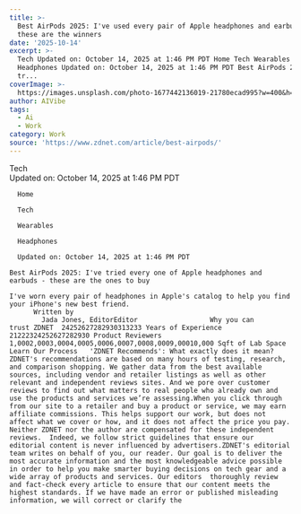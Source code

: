 ```yaml
---
title: >-
  Best AirPods 2025: I've used every pair of Apple headphones and earbuds -
  these are the winners
date: '2025-10-14'
excerpt: >-
  Tech Updated on: October 14, 2025 at 1:46 PM PDT Home Tech Wearables
  Headphones Updated on: October 14, 2025 at 1:46 PM PDT Best AirPods 2025: I've
  tr...
coverImage: >-
  https://images.unsplash.com/photo-1677442136019-21780ecad995?w=400&h=200&fit=crop&auto=format
author: AIVibe
tags:
  - Ai
  - Work
category: Work
source: 'https://www.zdnet.com/article/best-airpods/'
---
```

Tech     
      Updated on: October 14, 2025 at 1:46 PM PDT
     
      Home
    
      Tech
    
      Wearables
    
      Headphones
     
      Updated on: October 14, 2025 at 1:46 PM PDT
      
    Best AirPods 2025: I've tried every one of Apple headphones and earbuds - these are the ones to buy
          
    I've worn every pair of headphones in Apple's catalog to help you find your iPhone's new best friend.
          Written by 
            Jada Jones, EditorEditor                  Why you can trust ZDNET  24252627282930313233 Years of Experience 21222324252627282930 Product Reviewers 1,0002,0003,0004,0005,0006,0007,0008,0009,00010,000 Sqft of Lab Space Learn Our Process   'ZDNET Recommends': What exactly does it mean? ZDNET's recommendations are based on many hours of testing, research, and comparison shopping. We gather data from the best available sources, including vendor and retailer listings as well as other relevant and independent reviews sites. And we pore over customer reviews to find out what matters to real people who already own and use the products and services we’re assessing.When you click through from our site to a retailer and buy a product or service, we may earn affiliate commissions. This helps support our work, but does not affect what we cover or how, and it does not affect the price you pay. Neither ZDNET nor the author are compensated for these independent reviews.  Indeed, we follow strict guidelines that ensure our editorial content is never influenced by advertisers.ZDNET's editorial team writes on behalf of you, our reader. Our goal is to deliver the most accurate information and the most knowledgeable advice possible in order to help you make smarter buying decisions on tech gear and a wide array of products and services. Our editors  thoroughly review and fact-check every article to ensure that our content meets the highest standards. If we have made an error or published misleading information, we will correct or clarify the 

